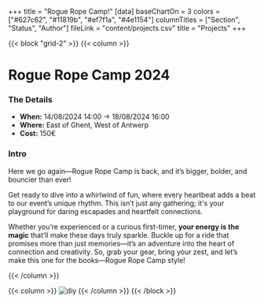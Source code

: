 +++
title = "Rogue Rope Camp!" 
[data]
baseChartOn = 3
colors = ["#627c62", "#11819b", "#ef7f1a", "#4e1154"]
columnTitles = ["Section", "Status", "Author"]
fileLink = "content/projects.csv"
title = "Projects"
+++

{{< block "grid-2" >}}
{{< column >}}

# Rogue Rope Camp 2024

### The Details
* **When:** 14/08/2024 14:00 -&gt; 18/08/2024 16:00
* **Where:** East of Ghent, West of Antwerp
* **Cost:** 150€ 

### Intro


Here we go again—Rogue Rope Camp is back, and it’s bigger, bolder, and bouncier than ever! 

Get ready to dive into a whirlwind of fun, where every heartbeat adds a beat to our event’s unique rhythm. This isn’t just any gathering; it's your playground for daring escapades and heartfelt connections.

Whether you’re experienced or a curious first-timer, **your energy is the magic** that’ll make these days truly sparkle. Buckle up for a ride that promises more than just memories—it’s an adventure into the heart of connection and creativity. So, grab your gear, bring your zest, and let’s make this one for the books—Rogue Rope Camp style!



{{< /column >}}

{{< column >}}
![diy](/images/tent2.jpg)
{{< /column >}}
{{< /block >}}